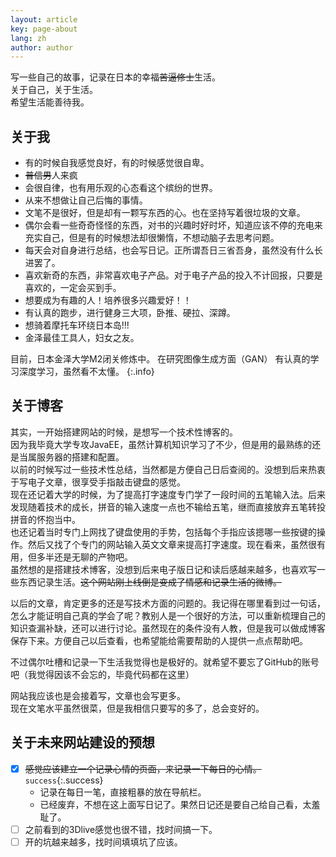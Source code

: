 ```yaml
---
layout: article
key: page-about
lang: zh
author: author
---
```


写一些自己的故事，记录在日本的幸福~~苦逼修士~~生活。  
关于自己，关于生活。  
希望生活能善待我。

## 关于我
- 有的时候自我感觉良好，有的时候感觉很自卑。  
- ~~普信男~~人来疯
- 会很自律，也有用乐观的心态看这个缤纷的世界。  
- 从来不想做让自己后悔的事情。  
- 文笔不是很好，但是却有一颗写东西的心。也在坚持写着很垃圾的文章。
- 偶尔会看一些奇奇怪怪的东西，对书的兴趣时好时坏，知道应该不停的充电来充实自己，但是有的时候想法却很懒惰，不想动脑子去思考问题。  
- 每天会对自身进行总结，也会写日记。正所谓吾日三省吾身，虽然没有什么长进罢了。
- 喜欢新奇的东西，非常喜欢电子产品。对于电子产品的投入不计回报，只要是喜欢的，一定会买到手。  
- 想要成为有趣的人！培养很多兴趣爱好！！
- 有认真的跑步，进行健身三大项，卧推、硬拉、深蹲。
- 想骑着摩托车环绕日本岛!!!
- 金泽最佳工具人，妇女之友。

目前，日本金泽大学M2闭关修炼中。
在研究图像生成方面（GAN）
有认真的学习深度学习，虽然看不太懂。
{:.info}

## 关于博客
其实，一开始搭建网站的时候，是想写一个技术性博客的。  
因为我毕竟大学专攻JavaEE，虽然计算机知识学习了不少，但是用的最熟练的还是当属服务器的搭建和配置。  
以前的时候写过一些技术性总结，当然都是方便自己日后查阅的。没想到后来热衷于写电子文章，很享受手指敲击键盘的感觉。  
现在还记着大学的时候，为了提高打字速度专门学了一段时间的五笔输入法。后来发现随着技术的成长，拼音的输入速度一点也不输给五笔，继而直接放弃五笔转投拼音的怀抱当中。  
也还记着当时专门上网找了键盘使用的手势，包括每个手指应该摁哪一些按键的操作。然后又找了个专门的网站输入英文文章来提高打字速度。现在看来，虽然很有用，但多半还是无聊的产物吧。  
虽然想的是搭建技术博客，没想到后来电子版日记和读后感越来越多，也喜欢写一些东西记录生活。~~这个网站刚上线倒是变成了情感和记录生活的微博。~~

以后的文章，肯定更多的还是写技术方面的问题的。我记得在哪里看到过一句话，怎么才能证明自己真的学会了呢？教别人是一个很好的方法，可以重新梳理自己的知识查漏补缺，还可以进行讨论。虽然现在的条件没有人教，但是我可以做成博客保存下来。方便自己以后查看，也希望能给需要帮助的人提供一点点帮助吧。

不过偶尔吐槽和记录一下生活我觉得也是极好的。就希望不要忘了GitHub的账号吧（我觉得因该不会忘的，毕竟代码都在这里）

网站我应该也是会接着写，文章也会写更多。  
现在文笔水平虽然很菜，但是我相信只要写的多了，总会变好的。

## 关于未来网站建设的预想
* [x] ~~感觉应该建立一个记录心情的页面，来记录一下每日的心情。~~ `success`{:.success}
    * 记录在每日一笔，直接粗暴的放在导航栏。
    * 已经废弃，不想在这上面写日记了。果然日记还是要自己给自己看，太羞耻了。
* [ ] 之前看到的3Dlive感觉也很不错，找时间搞一下。  
* [ ] 开的坑越来越多，找时间填填坑了应该。